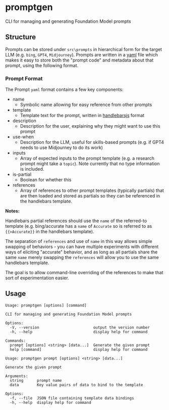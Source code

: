 # promptgen

CLI for managing and generating Foundation Model prompts

## Structure

Prompts can be stored under `src\prompts` in hierarchical form for the target LLM (e.g. `bing`, `GPT4`, `Midjourney`). Prompts are written in a [yaml](https://yaml.org) file which makes it easy to store both the "prompt code" and metadata about that prompt, using the following format.

### Prompt Format

The Prompt `yaml` format contains a few key components:

- name
  - Symbolic name allowing for easy reference from other prompts
- template
  - Template text for the prompt, written in [handlebarsjs](https://handlebarsjs.com/) format
- description
  - Description for the user, explaining why they might want to use this prompt
- use-when
  - Description for the LLM, useful for skills-based prompts (e.g. if GPT4 needs to use Midjourney to do its work)
- inputs
  - Array of expected inputs to the prompt template (e.g. a research prompt might take a `topic`). Note currently that no type information is included.
- is-partial
  - Boolean for whether this 
- references
  - Array of references to other prompt templates (typically partials) that are then loaded and stored as partials so they can be referenced in the handlebars template.

**Notes:**

Handlebars partial references should use the `name` of the referred-to template (e.g. bing/accurate has a `name` of `Accurate` so is referred to as `{{>Accurate}}` in the handlebars template).

The separation of `references` and use of `name` in this way allows simple swapping of behaviors - you can have multiple experiments with different ways of eliciting "accurate" behavior, and as long as all partials share the same `name` merely swapping the `references` will allow you to use the same handlebars template. 

The goal is to allow command-line overriding of the references to make that sort of experimentation easier.

## Usage

```
Usage: promptgen [options] [command]

CLI for managing and generating Foundation Model prompts

Options:
  -V, --version                        output the version number
  -h, --help                           display help for command

Commands:
  prompt [options] <string> [data...]  Generate the given prompt
  help [command]                       display help for command
```

```
Usage: promptgen prompt [options] <string> [data...]

Generate the given prompt

Arguments:
  string      prompt name
  data        Key value pairs of data to bind to the template

Options:
  -f, --file  JSON file containing template data bindings
  -h, --help  display help for command
```
